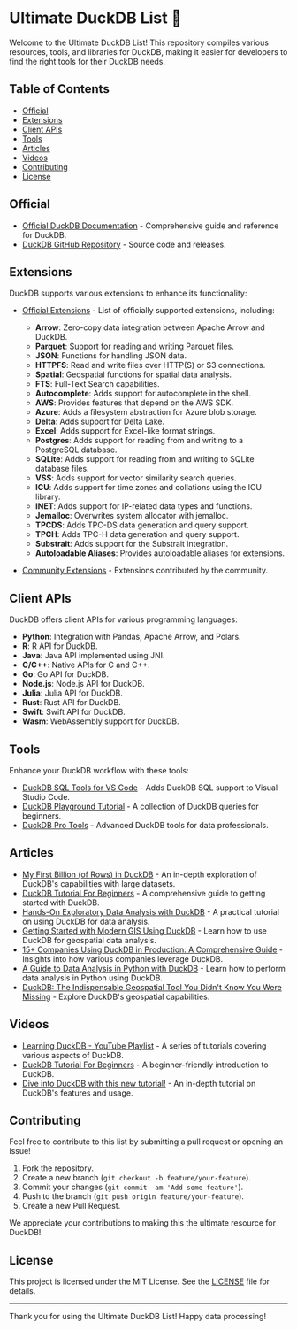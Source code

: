 # Ultimate DuckDB List 🦆

Welcome to the Ultimate DuckDB List! This repository compiles various resources, tools, and libraries for DuckDB, making it easier for developers to find the right tools for their DuckDB needs.

## Table of Contents

- [Official](#official)
- [Extensions](#extensions)
- [Client APIs](#client-apis)
- [Tools](#tools)
- [Articles](#articles)
- [Videos](#videos)
- [Contributing](#contributing)
- [License](#license)

## Official

- [Official DuckDB Documentation](https://duckdb.org/docs/) - Comprehensive guide and reference for DuckDB.
- [DuckDB GitHub Repository](https://github.com/duckdb/duckdb) - Source code and releases.

## Extensions

DuckDB supports various extensions to enhance its functionality:

- [Official Extensions](https://duckdb.org/docs/extensions/official_extensions) - List of officially supported extensions, including:
  - **Arrow**: Zero-copy data integration between Apache Arrow and DuckDB.
  - **Parquet**: Support for reading and writing Parquet files.
  - **JSON**: Functions for handling JSON data.
  - **HTTPFS**: Read and write files over HTTP(S) or S3 connections.
  - **Spatial**: Geospatial functions for spatial data analysis.
  - **FTS**: Full-Text Search capabilities.
  - **Autocomplete**: Adds support for autocomplete in the shell.
  - **AWS**: Provides features that depend on the AWS SDK.
  - **Azure**: Adds a filesystem abstraction for Azure blob storage.
  - **Delta**: Adds support for Delta Lake.
  - **Excel**: Adds support for Excel-like format strings.
  - **Postgres**: Adds support for reading from and writing to a PostgreSQL database.
  - **SQLite**: Adds support for reading from and writing to SQLite database files.
  - **VSS**: Adds support for vector similarity search queries.
  - **ICU**: Adds support for time zones and collations using the ICU library.
  - **INET**: Adds support for IP-related data types and functions.
  - **Jemalloc**: Overwrites system allocator with jemalloc.
  - **TPCDS**: Adds TPC-DS data generation and query support.
  - **TPCH**: Adds TPC-H data generation and query support.
  - **Substrait**: Adds support for the Substrait integration.
  - **Autoloadable Aliases**: Provides autoloadable aliases for extensions.

- [Community Extensions](https://duckdb.org/community_extensions/) - Extensions contributed by the community.

## Client APIs

DuckDB offers client APIs for various programming languages:

- **Python**: Integration with Pandas, Apache Arrow, and Polars.
- **R**: R API for DuckDB.
- **Java**: Java API implemented using JNI.
- **C/C++**: Native APIs for C and C++.
- **Go**: Go API for DuckDB.
- **Node.js**: Node.js API for DuckDB.
- **Julia**: Julia API for DuckDB.
- **Rust**: Rust API for DuckDB.
- **Swift**: Swift API for DuckDB.
- **Wasm**: WebAssembly support for DuckDB.

## Tools

Enhance your DuckDB workflow with these tools:

- [DuckDB SQL Tools for VS Code](https://github.com/RandomFractals/duckdb-sql-tools) - Adds DuckDB SQL support to Visual Studio Code.
- [DuckDB Playground Tutorial](https://github.com/mehd-io/duckdb-playground-tutorial) - A collection of DuckDB queries for beginners.
- [DuckDB Pro Tools](https://github.com/RandomFractals/pro-data-tools/blob/main/duckdb-tools.md) - Advanced DuckDB tools for data professionals.

## Articles

- [My First Billion (of Rows) in DuckDB](https://towardsdatascience.com/my-first-billion-of-rows-in-duckdb-11873e5edbb5) - An in-depth exploration of DuckDB's capabilities with large datasets.
- [DuckDB Tutorial For Beginners](https://motherduck.com/blog/duckdb-tutorial-for-beginners/) - A comprehensive guide to getting started with DuckDB.
- [Hands-On Exploratory Data Analysis with DuckDB](https://www.packtpub.com/en-us/learning/how-to-tutorials/hands-on-exploratory-data-analysis-with-duckdb) - A practical tutorial on using DuckDB for data analysis.
- [Getting Started with Modern GIS Using DuckDB](https://motherduck.com/blog/getting-started-gis-duckdb/) - Learn how to use DuckDB for geospatial data analysis.
- [15+ Companies Using DuckDB in Production: A Comprehensive Guide](https://www.ssp.sh/blog/duckdb-in-production/) - Insights into how various companies leverage DuckDB.
- [A Guide to Data Analysis in Python with DuckDB](https://www.kdnuggets.com/a-guide-to-data-analysis-in-python-with-duckdb) - Learn how to perform data analysis in Python using DuckDB.
- [DuckDB: The Indispensable Geospatial Tool You Didn't Know You Were Missing](https://cloudnativegeo.org/blog/2023/09/duckdb-the-indispensable-geospatial-tool-you-didnt-know-you-were-missing/) - Explore DuckDB's geospatial capabilities.

## Videos

- [Learning DuckDB - YouTube Playlist](https://www.youtube.com/playlist?list=PLIYcNkSjh-0ztvwoAp3GeW8HNSUSk_q3K) - A series of tutorials covering various aspects of DuckDB.
- [DuckDB Tutorial For Beginners](https://www.youtube.com/watch?v=ZX5FdqzGT1E) - A beginner-friendly introduction to DuckDB.
- [Dive into DuckDB with this new tutorial!](https://www.youtube.com/watch?v=AxEFZrV6CqQ) - An in-depth tutorial on DuckDB's features and usage.

## Contributing

Feel free to contribute to this list by submitting a pull request or opening an issue!

1. Fork the repository.
2. Create a new branch (`git checkout -b feature/your-feature`).
3. Commit your changes (`git commit -am 'Add some feature'`).
4. Push to the branch (`git push origin feature/your-feature`).
5. Create a new Pull Request.

We appreciate your contributions to making this the ultimate resource for DuckDB!

## License

This project is licensed under the MIT License. See the [LICENSE](LICENSE) file for details.

---

Thank you for using the Ultimate DuckDB List! Happy data processing!
